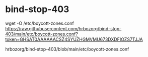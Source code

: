 # bind-stop-403

wget -O /etc/boycott-zones.conf https://raw.githubusercontent.com/hrbozorg/bind-stop-403/main/etc/boycott-zones.conf?token=GHSAT0AAAAAACSZ4SYUZHGMVMU673DXDFIOZS7TJJA

hrbozorg/bind-stop-403/blob/main/etc/boycott-zones.conf
